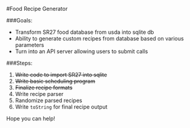 #Food Recipe Generator

###Goals:

- Transform SR27 food database from usda into sqlite db
- Ability to generate custom recipes from database based on various parameters
- Turn into an API server allowing users to submit calls

###Steps:

1. ~~Write code to import SR27 into sqlite~~
2. ~~Write basic scheduling program~~
3. ~~Finalize recipe formats~~
4. Write recipe parser
5. Randomize parsed recipes
6. Write `toString` for final recipe output

Hope you can help!
